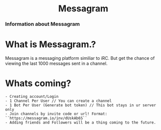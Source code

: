 <div align="center">
<h1>Messagram</h1>
</div>

### Information about Messagram

# What is Messagram.? 

Messagram is a messaging platform similiar to iRC. But get the chance of viewing the last 1000 messages sent in a channel.

# Whats coming?
```
- Creating account/Login
- 1 Channel Per User // You can create a channel 
- 1 Bot Per User (Generate bot token) // This bot stays in ur server only
- Join channels by invite code or url! Format: ``https://messagram.io/inv/dUskAb6S``
- Adding friends and Followers will be a thing coming to the future. 
```
